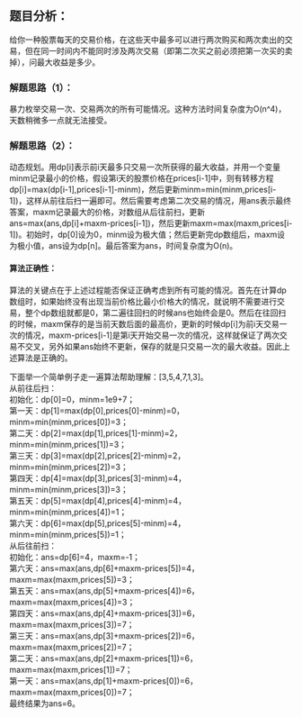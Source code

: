 ## 题目分析：
给你一种股票每天的交易价格，在这些天中最多可以进行两次购买和两次卖出的交易，但在同一时间内不能同时涉及两次交易（即第二次买之前必须把第一次买的卖掉），问最大收益是多少。

### 解题思路（1）：
暴力枚举交易一次、交易两次的所有可能情况。这种方法时间复杂度为O(n^4)，天数稍微多一点就无法接受。

### 解题思路（2）：
动态规划。用dp[i]表示前i天最多只交易一次所获得的最大收益，并用一个变量minm记录最小的价格，假设第i天的股票价格在prices[i-1]中，则有转移方程dp[i]=max(dp[i-1],prices[i-1]-minm)，然后更新minm=min(minm,prices[i-1])，这样从前往后扫一遍即可。然后需要考虑第二次交易的情况，用ans表示最终答案，maxm记录最大的价格，对数组从后往前扫，更新ans=max(ans,dp[i]+maxm-prices[i-1])，然后更新maxm=max(maxm,prices[i-1])。初始时，dp[0]设为0，minm设为极大值；然后更新完dp数组后，maxm设为极小值，ans设为dp[n]。最后答案为ans，时间复杂度为O(n)。

#### 算法正确性：
算法的关键点在于上述过程能否保证正确考虑到所有可能的情况。首先在计算dp数组时，如果始终没有出现当前价格比最小价格大的情况，就说明不需要进行交易，整个dp数组就都是0，第二遍往回扫的时候ans也始终会是0。然后在往回扫的时候，maxm保存的是当前天数后面的最高价，更新的时候dp[i]为前i天交易一次的情况，maxm-prices[i-1]是第i天开始交易一次的情况，这样就保证了两次交易不交叉，另外如果ans始终不更新，保存的就是只交易一次的最大收益。因此上述算法是正确的。

下面举一个简单例子走一遍算法帮助理解：[3,5,4,7,1,3]。</br>
从前往后扫：</br>
初始化：dp[0]=0，minm=1e9+7；</br>
第一天：dp[1]=max(dp[0],prices[0]-minm)=0，minm=min(minm,prices[0])=3；</br>
第二天：dp[2]=max(dp[1],prices[1]-minm)=2，minm=min(minm,prices[1])=3；</br>
第三天：dp[3]=max(dp[2],prices[2]-minm)=2，minm=min(minm,prices[2])=3；</br>
第四天：dp[4]=max(dp[3],prices[3]-minm)=4，minm=min(minm,prices[3])=3；</br>
第五天：dp[5]=max(dp[4],prices[4]-minm)=4，minm=min(minm,prices[4])=1；</br>
第六天：dp[6]=max(dp[5],prices[5]-minm)=4，minm=min(minm,prices[5])=1；</br>
从后往前扫：</br>
初始化：ans=dp[6]=4，maxm=-1；</br>
第六天：ans=max(ans,dp[6]+maxm-prices[5])=4，maxm=max(maxm,prices[5])=3；</br>
第五天：ans=max(ans,dp[5]+maxm-prices[4])=6，maxm=max(maxm,prices[4])=3；</br>
第四天：ans=max(ans,dp[4]+maxm-prices[3])=6，maxm=max(maxm,prices[3])=7；</br>
第三天：ans=max(ans,dp[3]+maxm-prices[2])=6，maxm=max(maxm,prices[2])=7；</br>
第二天：ans=max(ans,dp[2]+maxm-prices[1])=6，maxm=max(maxm,prices[1])=7；</br>
第一天：ans=max(ans,dp[1]+maxm-prices[0])=6，maxm=max(maxm,prices[0])=7；</br>
最终结果为ans=6。

